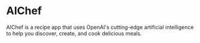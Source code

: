 # AIChef
AIChef is a recipe app that uses OpenAI's cutting-edge artificial intelligence to help you discover, create, and cook delicious meals.
